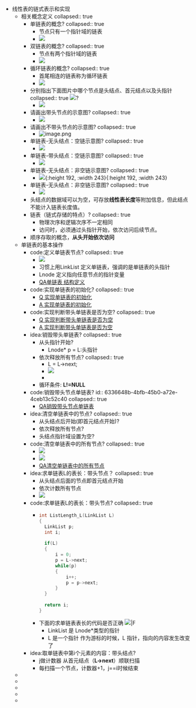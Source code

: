 - 线性表的链式表示和实现
	- 相关概念定义
	  collapsed:: true
		- 单链表的概念?
		  collapsed:: true
			- 节点只有一个指针域的链表
			- ![](http://pic.1352.love/2022/09/20220930103154.png)
		- 双链表的概念?
		  collapsed:: true
			- 节点有两个指针域的链表
			- ![](http://pic.1352.love/2022/09/20220930103222.png)
		- 循环链表的概念?
		  collapsed:: true
			- 首尾相连的链表称为循环链表
			- ![](http://pic.1352.love/2022/09/20220930103255.png)
		- 分别指出下面图片中哪个节点是头结点、首元结点以及头指针
		  collapsed:: true
		  ![](http://pic.1352.love/2022/09/20220930104043.png)?
			- ![](http://pic.1352.love/2022/09/20220930104321.png)
		- 请画出带头节点的示意图?
		  collapsed:: true
			- ![](http://pic.1352.love/2022/09/20220930110055.png)
		- 请画出不带头节点的示意图?
		  collapsed:: true
			- ![image.png](../assets/image_1664505912195_0.png)
		- 单链表-无头结点：空链示意图?
		  collapsed:: true
			- ![](http://pic.1352.love/2022/09/20220930110320.png)
		- 单链表-带头结点：空链示意图?
		  collapsed:: true
			- ![](http://pic.1352.love/2022/09/20220930110347.png)
		- 单链表-无头结点：非空链示意图?
		  collapsed:: true
			- ![](http://pic.1352.love/2022/09/20220930110437.png){:height 192, :width 243}{:height 192, :width 243}
		- 单链表-无头结点：非空链示意图?
		  collapsed:: true
			- ![](http://pic.1352.love/2022/09/20220930110457.png)
		- 头结点的数据域可以为空，可存放**线性表长度**等附加信息，但此结点不能计入链表长度值。
		- 链表（链式存储的特点）?
		  collapsed:: true
			- 物理次序和逻辑次序不一定相同
			- 访问时，必须通过头指针开始，依次访问后续节点。
		- 顺序存取的概念，**从头开始依次访问**
	- 单链表的基本操作
		- code:定义单链表节点?
		  collapsed:: true
			- ![](http://pic.1352.love/2022/09/20220930111601.png)
			- 习惯上用LinkList 定义单链表，强调的是单链表的头指针
			- Lnode 定义指向任意节点的指针变量
			- <a href="quicker:runaction:代码学习之旅B?C:\Users\Administrator\Documents\Mycode\DataStructures_zhuo|836a750">QA单链表 结构定义</a>
		- code:实现单链表的初始化?
		  collapsed:: true
			- <a href="quicker:runaction:代码学习之旅B?C:\Users\Administrator\Documents\Mycode\DataStructures_zhuo|836a750">Q 实现单链表的初始化</a>
			- <a href="quicker:runaction:代码学习之旅B?C:\Users\Administrator\Documents\Mycode\DataStructures_zhuo|fa799ce">A 实现单链表的初始化</a>
		- code:实现判断带头单链表是否为空?
		  collapsed:: true
			- <a href="quicker:runaction:代码学习之旅B?C:\Users\Administrator\Documents\Mycode\DataStructures_zhuo|d03f7b8">Q 实现判断带头单链表是否为空</a>
			- <a href="quicker:runaction:代码学习之旅B?C:\Users\Administrator\Documents\Mycode\DataStructures_zhuo|901fa5d">A 实现判断带头单链表是否为空</a>
		- idea:销毁带头单链表?
		  collapsed:: true
			- 从头指针开始?
				- Lnode* p = L:头指针
			- 依次释放所有节点?
			  collapsed:: true
				- L = L->next;
				- ![](http://pic.1352.love/2022/09/20220930120417.png)
				-
			- 循环条件: **L!=NULL**
		- code:销毁带头节点单链表?
		  id:: 6336648b-4bfb-45b0-a72e-4ceb13c52c40
		  collapsed:: true
			- <a href="quicker:runaction:代码学习之旅B?C:\Users\Administrator\Documents\Mycode\DataStructures_zhuo|783808b">QA销毁带头节点单链表</a>
		- idea:清空单链表中的节点?
		  collapsed:: true
			- 从头结点后开始(即首元结点开始)?
			- 依次释放所有节点?
			- 头结点指针域设置为空?
		- code:清空单链表中的所有节点?
		  collapsed:: true
			- ![](http://pic.1352.love/2022/09/20220930155521.png)
			- ![](http://pic.1352.love/2022/09/20220930155633.png)
			- <a href="quicker:runaction:代码学习之旅B?C:\Users\Administrator\Documents\Mycode\DataStructures_zhuo|894cd83">QA清空单链表中的所有节点</a>
		- idea:求单链表L的表长：带头节点？
		  collapsed:: true
			- 从头结点后面的节点即首元结点开始
			- 依次计数所有节点
			- ![](http://pic.1352.love/2022/09/20220930155957.png)
		- code:求单链表L的表长：带头节点?
		  collapsed:: true
			- ```C
			  int ListLength_L(LinkList L)
			  {
			  	LinkList p;
			  	int i;
			  	
			  	if(L)
			  	{
			  		i = 0;
			  		p = L->next;
			  		while(p)
			  		{
			  			i++;
			  			p = p->next;
			  		}		
			  	}
			  	
			  	return i;
			  }
			  ```
			- 下面的求单链表表长的代码是否正确
			  ![](http://pic.1352.love/2022/09/20220930165002.png)|F
				- LinkList 是 Lnode*类型的指针
				- L 是一个指针 作为游标的时候，L 指针，指向的内容发生改变了
		- idea:取单链表中第i个元素的内容：带头结点?
			- j做计数器 从首元结点（**L->next**）顺联扫描
			- 每扫描一个节点，计数器+1，j==i时候结束
	-
	-
	-
	-
	-
